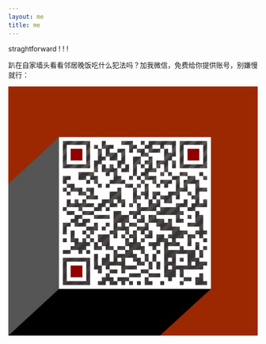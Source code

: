 ```yaml
---
layout: me
title: me
---
```


straghtforward ! ! !

趴在自家墙头看看邻居晚饭吃什么犯法吗？加我微信，免费给你提供账号，别嫌慢就行：
   
![Image text](https://raw.githubusercontent.com/kc910521/kc910521.github.io/master/assets/img/20190108162415.jpg)
